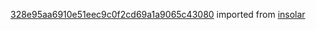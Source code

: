 [328e95aa6910e51eec9c0f2cd69a1a9065c43080](https://github.com/insolar/insolar/commit/328e95aa6910e51eec9c0f2cd69a1a9065c43080) imported from [insolar](https://github.com/insolar/insolar)
